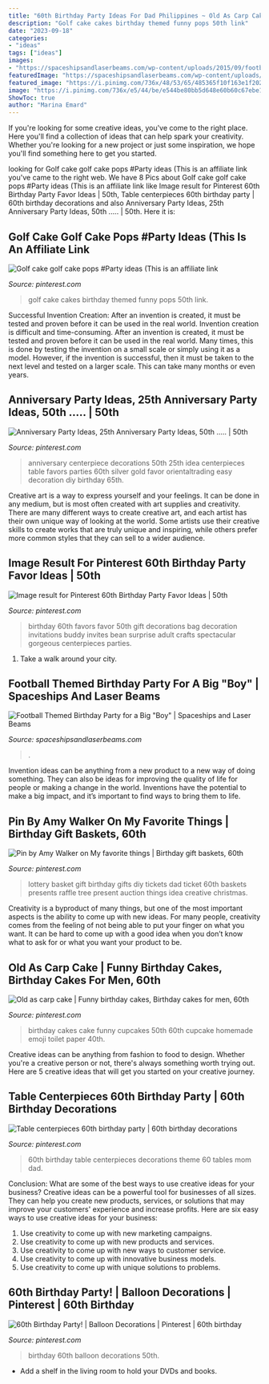 ```yaml
---
title: "60th Birthday Party Ideas For Dad Philippines ~ Old As Carp Cake"
description: "Golf cake cakes birthday themed funny pops 50th link"
date: "2023-09-18"
categories:
- "ideas"
tags: ["ideas"]
images:
- "https://spaceshipsandlaserbeams.com/wp-content/uploads/2015/09/football-birthday-party-ideas-for-boys-340.jpg"
featuredImage: "https://spaceshipsandlaserbeams.com/wp-content/uploads/2015/09/football-birthday-party-ideas-for-boys-340.jpg"
featured_image: "https://i.pinimg.com/736x/48/53/65/485365f10f163e1f20290beb0504ac11.jpg"
image: "https://i.pinimg.com/736x/e5/44/be/e544be80bb5d648e60b60c67ebe1e318.jpg"
ShowToc: true
author: "Marina Emard"
---
```



If you're looking for some creative ideas, you've come to the right place. Here you'll find a collection of ideas that can help spark your creativity. Whether you're looking for a new project or just some inspiration, we hope you'll find something here to get you started.

	

		
looking for Golf cake golf cake pops #Party ideas (This is an affiliate link you've came to the right web. We have 8 Pics about Golf cake golf cake pops #Party ideas (This is an affiliate link like Image result for Pinterest 60th Birthday Party Favor Ideas | 50th, Table centerpieces 60th birthday party | 60th birthday decorations and also Anniversary Party Ideas, 25th Anniversary Party Ideas, 50th ..… | 50th. Here it is:
		
    
## Golf Cake Golf Cake Pops #Party Ideas (This Is An Affiliate Link

<img loading=lazy src="https://i.pinimg.com/736x/e5/44/be/e544be80bb5d648e60b60c67ebe1e318.jpg" onerror="this.onerror=null;this.src='https://tse4.mm.bing.net/th?id=OIP.SOZStStxGIMUUzPIOdiu7AHaG4&amp;pid=15.1';" alt="Golf cake golf cake pops #Party ideas (This is an affiliate link">

_Source: pinterest.com_

>golf cake cakes birthday themed funny pops 50th link. 

	

Successful Invention Creation: After an invention is created, it must be tested and proven before it can be used in the real world.
Invention creation is difficult and time-consuming. After an invention is created, it must be tested and proven before it can be used in the real world. Many times, this is done by testing the invention on a small scale or simply using it as a model. However, if the invention is successful, then it must be taken to the next level and tested on a larger scale. This can take many months or even years.

    
## Anniversary Party Ideas, 25th Anniversary Party Ideas, 50th ..… | 50th

<img loading=lazy src="https://i.pinimg.com/736x/ce/e4/e0/cee4e0c0c446f69b36afdcf0f6751655--th-anniversary-parties-anniversary-favors.jpg" onerror="this.onerror=null;this.src='https://tse2.mm.bing.net/th?id=OIP.4lg6PhSx2xOE87IWaF1rGQHaHa&amp;pid=15.1';" alt="Anniversary Party Ideas, 25th Anniversary Party Ideas, 50th ..… | 50th">

_Source: pinterest.com_

>anniversary centerpiece decorations 50th 25th idea centerpieces table favors parties 60th silver gold favor orientaltrading easy decoration diy birthday 65th. 

	

Creative art is a way to express yourself and your feelings. It can be done in any medium, but is most often created with art supplies and creativity. There are many different ways to create creative art, and each artist has their own unique way of looking at the world. Some artists use their creative skills to create works that are truly unique and inspiring, while others prefer more common styles that they can sell to a wider audience.

    
## Image Result For Pinterest 60th Birthday Party Favor Ideas | 50th

<img loading=lazy src="https://i.pinimg.com/736x/63/85/c8/6385c81df72508375abcc76abaf313c3.jpg" onerror="this.onerror=null;this.src='https://tse4.mm.bing.net/th?id=OIP.ZXlYvgWTYuhFIs9wZ0FoGAHaNK&amp;pid=15.1';" alt="Image result for Pinterest 60th Birthday Party Favor Ideas | 50th">

_Source: pinterest.com_

>birthday 60th favors favor 50th gift decorations bag decoration invitations buddy invites bean surprise adult crafts spectacular gorgeous centerpieces parties. 

	

1) Take a walk around your city.

    
## Football Themed Birthday Party For A Big &quot;Boy&quot; | Spaceships And Laser Beams

<img loading=lazy src="https://spaceshipsandlaserbeams.com/wp-content/uploads/2015/09/football-birthday-party-ideas-for-boys-340.jpg" onerror="this.onerror=null;this.src='https://tse2.mm.bing.net/th?id=OIP.HdyxJbDv2ZYIrbLQPT8S4AHaLZ&amp;pid=15.1';" alt="Football Themed Birthday Party for a Big &quot;Boy&quot; | Spaceships and Laser Beams">

_Source: spaceshipsandlaserbeams.com_

>. 

	

Invention ideas can be anything from a new product to a new way of doing something. They can also be ideas for improving the quality of life for people or making a change in the world. Inventions have the potential to make a big impact, and it’s important to find ways to bring them to life.

    
## Pin By Amy Walker On My Favorite Things | Birthday Gift Baskets, 60th

<img loading=lazy src="https://i.pinimg.com/originals/21/e8/00/21e800c971bd5214a6d0eea9e71aeaf8.jpg" onerror="this.onerror=null;this.src='https://tse3.mm.bing.net/th?id=OIP.YkbVN1rnH7xJbaaBtDiuMAHaJ4&amp;pid=15.1';" alt="Pin by Amy Walker on My favorite things | Birthday gift baskets, 60th">

_Source: pinterest.com_

>lottery basket gift birthday gifts diy tickets dad ticket 60th baskets presents raffle tree present auction things idea creative christmas. 

	

Creativity is a byproduct of many things, but one of the most important aspects is the ability to come up with new ideas. For many people, creativity comes from the feeling of not being able to put your finger on what you want. It can be hard to come up with a good idea when you don’t know what to ask for or what you want your product to be.

    
## Old As Carp Cake | Funny Birthday Cakes, Birthday Cakes For Men, 60th

<img loading=lazy src="https://i.pinimg.com/originals/5b/ea/83/5bea83ccad4d164d9bf587e8571ea3d8.jpg" onerror="this.onerror=null;this.src='https://tse4.mm.bing.net/th?id=OIP.3RgXnejEQxIDqz_MD9cHnwHaJ4&amp;pid=15.1';" alt="Old as carp cake | Funny birthday cakes, Birthday cakes for men, 60th">

_Source: pinterest.com_

>birthday cakes cake funny cupcakes 50th 60th cupcake homemade emoji toilet paper 40th. 

	

Creative ideas can be anything from fashion to food to design. Whether you're a creative person or not, there's always something worth trying out. Here are 5 creative ideas that will get you started on your creative journey.

    
## Table Centerpieces 60th Birthday Party | 60th Birthday Decorations

<img loading=lazy src="https://i.pinimg.com/736x/48/53/65/485365f10f163e1f20290beb0504ac11.jpg" onerror="this.onerror=null;this.src='https://tse2.mm.bing.net/th?id=OIP.zLkKzU2gchh2D4Iq1S_aeAHaNK&amp;pid=15.1';" alt="Table centerpieces 60th birthday party | 60th birthday decorations">

_Source: pinterest.com_

>60th birthday table centerpieces decorations theme 60 tables mom dad. 

	

Conclusion: What are some of the best ways to use creative ideas for your business?
Creative ideas can be a powerful tool for businesses of all sizes. They can help you create new products, services, or solutions that may improve your customers' experience and increase profits. Here are six easy ways to use creative ideas for your business: 
1. Use creativity to come up with new marketing campaigns.
2. Use creativity to come up with new products and services.
3. Use creativity to come up with new ways to customer service.
4. Use creativity to come up with innovative business models.
5. Use creativity to come up with unique solutions to problems.

    
## 60th Birthday Party! | Balloon Decorations | Pinterest | 60th Birthday

<img loading=lazy src="https://s-media-cache-ak0.pinimg.com/736x/14/eb/7a/14eb7a5593bcfe1cdca83b5686682e83.jpg" onerror="this.onerror=null;this.src='https://tse2.mm.bing.net/th?id=OIP.vzakJpbM1FHaWObOfzKDtgHaJ6&amp;pid=15.1';" alt="60th Birthday Party! | Balloon Decorations | Pinterest | 60th birthday">

_Source: pinterest.com_

>birthday 60th balloon decorations 50th. 

	

- Add a shelf in the living room to hold your DVDs and books.

